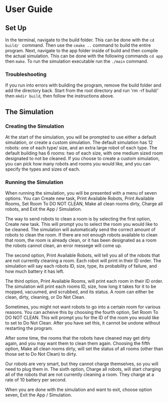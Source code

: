 # User Guide

## Set Up
In the terminal, navigate to the build folder. This can be done with the  `cd build/ ` command. 
Then use the `cmake ..` command to build the entire program. 
Next, navigate to the app folder inside of build and then compile the actual simulation. This can be done with the following commands `cd app` then `make`.
To run the simulation executable run the `./main` command.

### Troubleshooting
If you run into errors with building the program, remove the build folder and add the directory back. Start from the root directory and run 'rm -rf build/' then `mkdir build`, then follow the instructions above.

## The Simulation

### Creating the Simulation
At the start of the simulation, you will be prompted to use either a default simulation, or create a custom simulation. The default simulation has 12 robots: one of each type/ size, and an extra large robot of each type. The default building has 6 rooms: two of each size, with one medium sized room designated to not be cleaned. If you choose to create a custom simulation, you can pick how many robots and rooms you would like, and you can specify the types and sizes of each.

### Running the Simulation
When running the simulation, you will be presented with a menu of seven options. You can Create new task, Print Available Robots, Print Available Rooms, Set Room To DO NOT CLEAN, Make all clean rooms dirty, Charge all robots, and Exit the App / Simulation.   

The way to send robots to clean a room is by selecting the first option, Create new task. This will prompt you to select the room you would like to be cleaned. The simulation will automatically send the correct amount of robots to clean the room. If there are not enough robots available to clean that room, the room is already clean, or it has been designated as a room the robots cannot clean, an error messege will come up.   

The second option, Print Available Robots, will tell you all of the robots that are not currently cleaning a room. Each robot will print in their ID order. The simulation will say each robots ID, size, type, its probability of failure, and how much battery it has left.  

The third option, Print Available Rooms, will print each room in their ID order. The simulation will print each rooms ID, size, how long it takes for it to be mopped, vacuumed, and scrubbed, and its status. A room can either be clean, dirty, cleaning, or Do Not Clean.  

Sometimes, you might not want robots to go into a certain room for various reasons. You can acheive this by choosing the fourth option, Set Room To DO NOT CLEAN. This will prompt you for the ID of the room you would like to set to Do Not Clean. After you have set this, it cannot be undone without restarting the program.  

After some time, the rooms that the robots have cleaned may get dirty again, and you may want them to clean them again. Choosing the fifth option, Make all clean rooms dirty, will set the status of all rooms (other than those set to Do Not Clean) to dirty.   

Our robots are very smart, but they cannot charge themselves, so you will need to plug them in. The sixth option, Charge all robots, will start charging all of the robots that are not currently cleaning a room. They charge at a rate of 10 battery per second.   

When you are done with the simulation and want to exit, choose option seven, Exit the App / Simulation.  
